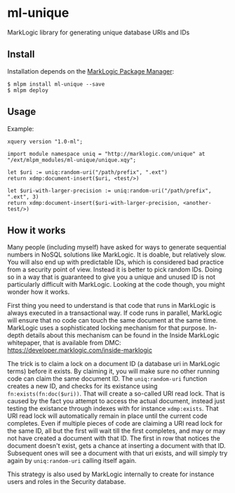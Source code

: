 # ml-unique

MarkLogic library for generating unique database URIs and IDs 

## Install

Installation depends on the [MarkLogic Package Manager](https://github.com/joemfb/mlpm):

```
$ mlpm install ml-unique --save
$ mlpm deploy
```

## Usage

Example:

```xquery
xquery version "1.0-ml";

import module namespace uniq = "http://marklogic.com/unique" at "/ext/mlpm_modules/ml-unique/unique.xqy";

let $uri := uniq:random-uri("/path/prefix", ".ext")
return xdmp:document-insert($uri, <test/>)

let $uri-with-larger-precision := uniq:random-uri("/path/prefix", ".ext", 3)
return xdmp:document-insert($uri-with-larger-precision, <another-test/>)
```

## How it works

Many people (including myself) have asked for ways to generate sequential numbers in NoSQL solutions like MarkLogic. It is doable, but relatively slow. You will also end up with predictable IDs, which is considered bad practice from a security point of view. Instead it is better to pick random IDs. Doing so in a way that is guaranteed to give you a unique and unused ID is not particularly difficult with MarkLogic. Looking at the code though, you might wonder how it works.

First thing you need to understand is that code that runs in MarkLogic is always executed in a transactional way. If code runs in parallel, MarkLogic will ensure that no code can touch the same document at the same time. MarkLogic uses a sophisticated locking mechanism for that purpose. In-depth details about this mechanism can be found in the Inside MarkLogic whitepaper, that is available from DMC: https://developer.marklogic.com/inside-marklogic

The trick is to claim a lock on a document ID (a database uri in MarkLogic terms) before it exists. By claiming it, you will make sure no other running code can claim the same document ID. The `uniq:random-uri` function creates a new ID, and checks for its existance using `fn:exists(fn:doc($uri))`. That will create a so-called URI read lock. That is caused by the fact you attempt to access the actual document, instead just testing the existance through indexes with for instance `xdmp:exists`. That URI read lock will automatically remain in place until the current code completes. Even if multiple pieces of code are claiming a URI read lock for the same ID, all but the first will wait till the first completes, and may or may not have created a document with that ID. The first in row that notices the document doesn't exist, gets a chance at inserting a document with that ID. Subsequent ones will see a document with that uri exists, and will simply try again by `uniq:random-uri` calling itself again.

This strategy is also used by MarkLogic internally to create for instance users and roles in the Security database.
